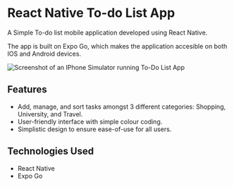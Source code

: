# React Native To-do List App

A Simple To-do list mobile application developed using React Native. 

The app is built on Expo Go, which makes the application accesible on both IOS and Android devices.

![Screenshot of an IPhone Simulator running To-Do List App](https://i.imgur.com/d4dA41K.png)

## Features

- Add, manage, and sort tasks amongst 3 different categories: Shopping, University, and Travel.
- User-friendly interface with simple colour coding.
- Simplistic design to ensure ease-of-use for all users.

## Technologies Used

- React Native
- Expo Go
